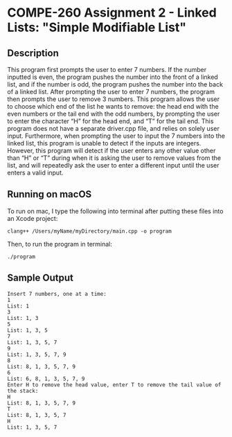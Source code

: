 # COMPE-260 Assignment 2 - Linked Lists: "Simple Modifiable List"
## Description
This program first prompts the user to enter 7 numbers. If the number inputted is
even, the program pushes the number into the front of a linked list, and if the number is
odd, the program pushes the number into the back of a linked list. After prompting the
user to enter 7 numbers, the program then prompts the user to remove 3 numbers. This
program allows the user to choose which end of the list he wants to remove: the head
end with the even numbers or the tail end with the odd numbers, by prompting the user
to enter the character “H” for the head end, and “T” for the tail end. This program does
not have a separate driver.cpp file, and relies on solely user input. Furthermore, when
prompting the user to input the 7 numbers into the linked list, this program is unable to
detect if the inputs are integers. However, this program will detect if the user enters any
other value other than “H” or “T” during when it is asking the user to remove values from
the list, and will repeatedly ask the user to enter a different input until the user enters a
valid input.
## Running on macOS
To run on mac, I type the following into terminal after putting these files into an Xcode project:
```
clang++ /Users/myName/myDirectory/main.cpp -o program
```
Then, to run the program in terminal:
```
./program
```
## Sample Output
```
Insert 7 numbers, one at a time:
1
List: 1
3
List: 1, 3
5
List: 1, 3, 5
7
List: 1, 3, 5, 7
9
List: 1, 3, 5, 7, 9
8
List: 8, 1, 3, 5, 7, 9
6
List: 6, 8, 1, 3, 5, 7, 9
Enter H to remove the head value, enter T to remove the tail value of the stack:
H
List: 8, 1, 3, 5, 7, 9
T
List: 8, 1, 3, 5, 7
H
List: 1, 3, 5, 7
```

